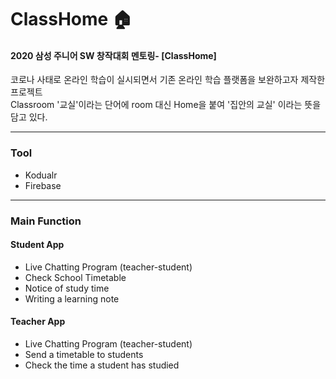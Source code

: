 # ClassHome 🏠
#### 2020 삼성 주니어 SW 창작대회 멘토링- [ClassHome]
코로나 사태로 온라인 학습이 실시되면서 기존 온라인 학습 플랫폼을 보완하고자 제작한 프로젝트<br>
Classroom '교실'이라는 단어에 room 대신 Home을 붙여 '집안의 교실' 이라는 뜻을 담고 있다. <br>


------------

### Tool
+ Kodualr
+ Firebase

------------

### Main Function

#### Student App 
+ Live Chatting Program (teacher-student)
+ Check School Timetable
+ Notice of study time
+ Writing a learning note

#### Teacher App
+ Live Chatting Program (teacher-student)
+ Send a timetable to students
+ Check the time a student has studied

